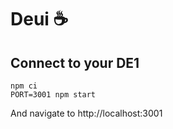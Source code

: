 # Deui ☕️

## Connect to your DE1

```
npm ci
PORT=3001 npm start
```

And navigate to http://localhost:3001
